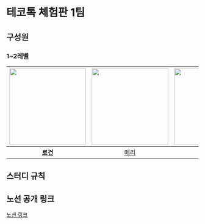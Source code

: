 # 테코톡 체험판 1팀

## 구성원

### 1~2레벨
| <img src="https://avatars.githubusercontent.com/u/79046106?v=4" alt="" width=200> | <img src="https://avatars.githubusercontent.com/u/81925468?v=4" alt="" width=200> | <img src="https://avatars.githubusercontent.com/u/90550065?v=4" alt="" width=200> | <img src="https://avatars.githubusercontent.com/u/65850682?v=4" alt="" width=200> | <img src="https://avatars.githubusercontent.com/u/71129059?v=4" alt="" width=200> | <img src="https://avatars.githubusercontent.com/u/70891072?v=4" alt="" width=200> |
| :-------------------------------------------------------------------------------: | :-------------------------------------------------------------------------------: | :-------------------------------------------------------------------------------: | :-------------------------------------------------------------------------------: | :-------------------------------------------------------------------------------: | :-------------------------------------------------------------------------------: |
| **[로건](https://github.com/70825)** | [메리](https://github.com/swonny) | [로이스](https://github.com/TaeyeonRoyce) | [홍고](https://github.com/hgo641) | [애쉬](https://github.com/xxeol2) | [바론](https://github.com/somsom13) |

## 스터디 규칙


## 노션 공개 링크
[노션 링크](https://www.notion.so/1-ec4dafa7bedd4f70bcbfa02ea0c02449?pvs=4)
